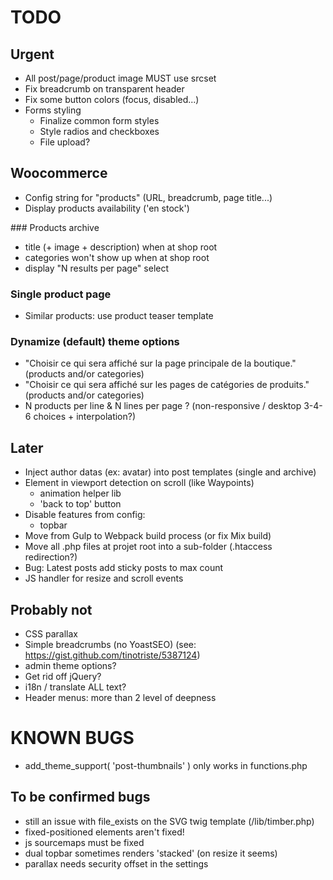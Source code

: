# TODO

## Urgent

* All post/page/product image MUST use srcset
* Fix breadcrumb on transparent header
* Fix some button colors (focus, disabled...)
* Forms styling
  * Finalize common form styles
  * Style radios and checkboxes
  * File upload?

## Woocommerce

* Config string for "products" (URL, breadcrumb, page title...)
* Display products availability ('en stock')

### Products archive

* title (+ image + description) when at shop root
* categories won't show up when at shop root
* display "N results per page" select

### Single product page

* Similar products: use product teaser template

### Dynamize (default) theme options

* "Choisir ce qui sera affiché sur la page principale de la boutique." (products and/or categories)
* "Choisir ce qui sera affiché sur les pages de catégories de produits." (products and/or categories)
* N products per line & N lines per page ? (non-responsive / desktop 3-4-6 choices + interpolation?)

## Later

* Inject author datas (ex: avatar) into post templates (single and archive)
* Element in viewport detection on scroll (like Waypoints)
  * animation helper lib
  * 'back to top' button
* Disable features from config:
  * topbar
* Move from Gulp to Webpack build process (or fix Mix build)
* Move all .php files at projet root into a sub-folder (.htaccess redirection?)
* Bug: Latest posts add sticky posts to max count
* JS handler for resize and scroll events

## Probably not

* CSS parallax
* Simple breadcrumbs (no YoastSEO) (see: https://gist.github.com/tinotriste/5387124)
* admin theme options?
* Get rid off jQuery?
* i18n / translate ALL text?
* Header menus: more than 2 level of deepness

# KNOWN BUGS

* add_theme_support( 'post-thumbnails' ) only works in functions.php

## To be confirmed bugs

* still an issue with file_exists on the SVG twig template (/lib/timber.php)
* fixed-positioned elements aren't fixed!
* js sourcemaps must be fixed
* dual topbar sometimes renders 'stacked' (on resize it seems)
* parallax needs security offset in the settings
